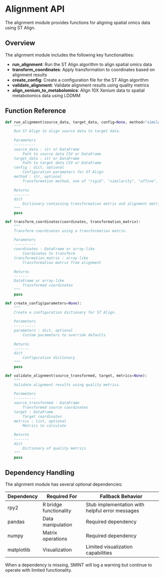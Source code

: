 # Alignment API

The alignment module provides functions for aligning spatial omics data using ST Align.

## Overview

The alignment module includes the following key functionalities:

- **run_alignment**: Run the ST Align algorithm to align spatial omics data
- **transform_coordinates**: Apply transformation to coordinates based on alignment results
- **create_config**: Create a configuration file for the ST Align algorithm
- **validate_alignment**: Validate alignment results using quality metrics
- **align_xenium_to_metabolomics**: Align 10X Xenium data to spatial metabolomics data using LDDMM

## Function Reference

```python
def run_alignment(source_data, target_data, config=None, method="similarity"):
    """
    Run ST Align to align source data to target data.
    
    Parameters
    ----------
    source_data : str or DataFrame
        Path to source data CSV or DataFrame
    target_data : str or DataFrame
        Path to target data CSV or DataFrame
    config : dict, optional
        Configuration parameters for ST Align
    method : str, optional
        Transformation method, one of "rigid", "similarity", "affine", "projective"
        
    Returns
    -------
    dict
        Dictionary containing transformation matrix and alignment metrics
    """
    pass

def transform_coordinates(coordinates, transformation_matrix):
    """
    Transform coordinates using a transformation matrix.
    
    Parameters
    ----------
    coordinates : DataFrame or array-like
        Coordinates to transform
    transformation_matrix : array-like
        Transformation matrix from alignment
        
    Returns
    -------
    DataFrame or array-like
        Transformed coordinates
    """
    pass

def create_config(parameters=None):
    """
    Create a configuration dictionary for ST Align.
    
    Parameters
    ----------
    parameters : dict, optional
        Custom parameters to override defaults
        
    Returns
    -------
    dict
        Configuration dictionary
    """
    pass

def validate_alignment(source_transformed, target, metrics=None):
    """
    Validate alignment results using quality metrics.
    
    Parameters
    ----------
    source_transformed : DataFrame
        Transformed source coordinates
    target : DataFrame
        Target coordinates
    metrics : list, optional
        Metrics to calculate
        
    Returns
    -------
    dict
        Dictionary of quality metrics
    """
    pass
```

## Dependency Handling

The alignment module has several optional dependencies:

| Dependency | Required For | Fallback Behavior |
| ---------- | ------------ | ----------------- |
| rpy2 | R bridge functionality | Stub implementation with helpful error messages |
| pandas | Data manipulation | Required dependency |
| numpy | Matrix operations | Required dependency |
| matplotlib | Visualization | Limited visualization capabilities |

When a dependency is missing, SMINT will log a warning but continue to operate with limited functionality.
